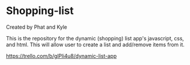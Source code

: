 # Shopping-list

Created by Phat and Kyle

This is the repository for the dynamic (shopping) list app's javascript, css, and html. This will allow user to create a list and add/remove items from it.

https://trello.com/b/glPli4u8/dynamic-list-app